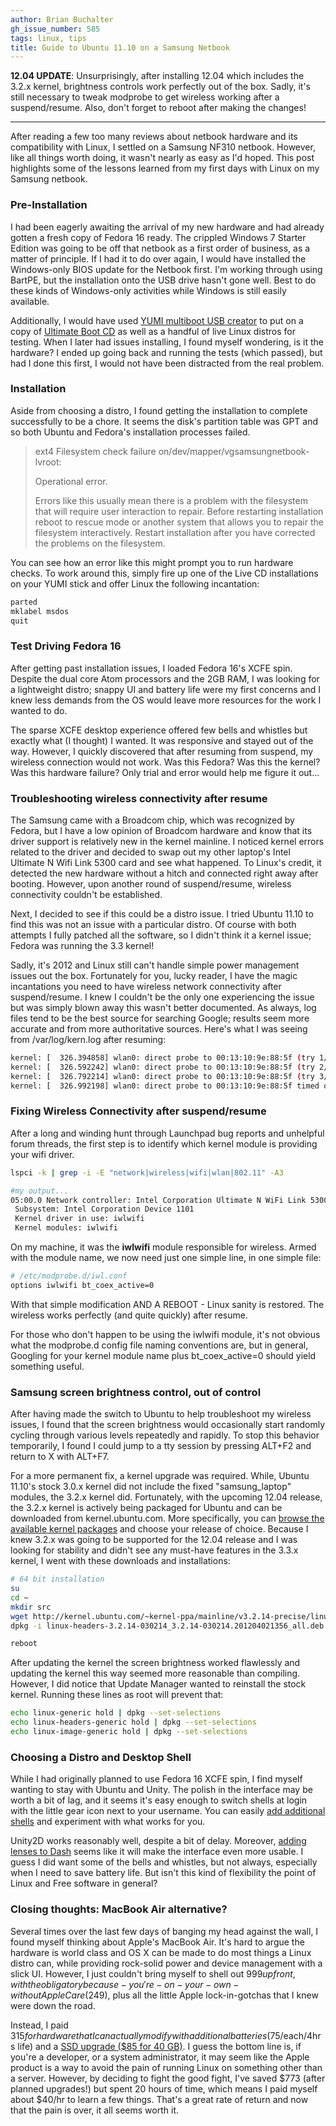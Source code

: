 ```yaml
---
author: Brian Buchalter
gh_issue_number: 585
tags: linux, tips
title: Guide to Ubuntu 11.10 on a Samsung Netbook
---
```




**12.04 UPDATE**: Unsurprisingly, after installing 12.04 which includes the 3.2.x kernel, brightness controls work perfectly out of the box.  Sadly, it's still necessary to tweak modprobe to get wireless working after a suspend/resume.  Also, don't forget to reboot after making the changes!

-----------

After reading a few too many reviews about netbook hardware and its compatibility with Linux, I settled on a Samsung NF310 netbook. However, like all things worth doing, it wasn't nearly as easy as I'd hoped. This post highlights some of the lessons learned from my first days with Linux on my Samsung netbook.

### Pre-Installation

I had been eagerly awaiting the arrival of my new hardware and had already gotten a fresh copy of Fedora 16 ready. The crippled Windows 7 Starter Edition was going to be off that netbook as a first order of business, as a matter of principle. If I had it to do over again, I would have installed the Windows-only BIOS update for the Netbook first. I'm working through using BartPE, but the installation onto the USB drive hasn't gone well. Best to do these kinds of Windows-only activities while Windows is still easily available.

Additionally, I would have used [YUMI multiboot USB creator](http://www.pendrivelinux.com/yumi-multiboot-usb-creator/) to put on a copy of [Ultimate Boot CD](http://www.ultimatebootcd.com/) as well as a handful of live Linux distros for testing.  When I later had issues installing, I found myself wondering, is it the hardware?  I ended up going back and running the tests (which passed), but had I done this first, I would not have been distracted from the real problem.

### Installation

Aside from choosing a distro, I found getting the installation to complete successfully to be a chore.  It seems the disk's partition table was GPT and so both Ubuntu and Fedora's installation processes failed.

> ext4 Filesystem check failure on/dev/mapper/vgsamsungnetbook-lvroot:
> 
> 
> 
> Operational error.
> 
> 
> 
> Errors like this usually mean there is a problem with the filesystem that will require user interaction to repair. Before restarting installation reboot to rescue mode or another system that allows you to repair the filesystem interactively. Restart installation after you have corrected the problems on the filesystem.
> 
> 

You can see how an error like this might prompt you to run hardware checks.  To work around this, simply fire up one of the Live CD installations on your YUMI stick and offer Linux the following incantation:

```bash
parted
mklabel msdos
quit
```

### Test Driving Fedora 16

After getting past installation issues, I loaded Fedora 16's XCFE spin.  Despite the dual core Atom processors and the 2GB RAM, I was looking for a lightweight distro; snappy UI and battery life were my first concerns and I knew less demands from the OS would leave more resources for the work I wanted to do.

The sparse XCFE desktop experience offered few bells and whistles but exactly what (I thought) I wanted.  It was responsive and stayed out of the way.  However, I quickly discovered that after resuming from suspend, my wireless connection would not work.  Was this Fedora?  Was this the kernel?  Was this hardware failure?  Only trial and error would help me figure it out...

### Troubleshooting wireless connectivity after resume

The Samsung came with a Broadcom chip, which was recognized by Fedora, but I have a low opinion of Broadcom hardware and know that its driver support is relatively new in the kernel mainline.  I noticed kernel errors related to the driver and decided to swap out my other laptop's Intel Ultimate N Wifi Link 5300 card and see what happened.  To Linux's credit, it detected the new hardware without a hitch and connected right away after booting. However, upon another round of suspend/resume, wireless connectivity couldn't be established.

Next, I decided to see if this could be a distro issue.  I tried Ubuntu 11.10 to find this was not an issue with a particular distro.  Of course with both attempts I fully patched all the software, so I didn't think it a kernel issue; Fedora was running the 3.3 kernel!

Sadly, it's 2012 and Linux still can't handle simple power management issues out the box.  Fortunately for you, lucky reader, I have the magic incantations you need to have wireless network connectivity after suspend/resume.  I knew I couldn't be the only one experiencing the issue but was simply blown away this wasn't better documented.  As always, log files tend to be the best source for searching Google; results seem more accurate and from more authoritative sources.  Here's what I was seeing from /var/log/kern.log after resuming:

```bash
kernel: [  326.394858] wlan0: direct probe to 00:13:10:9e:88:5f (try 1/3)
kernel: [  326.592242] wlan0: direct probe to 00:13:10:9e:88:5f (try 2/3)
kernel: [  326.792214] wlan0: direct probe to 00:13:10:9e:88:5f (try 3/3)
kernel: [  326.992198] wlan0: direct probe to 00:13:10:9e:88:5f timed out
```

### Fixing Wireless Connectivity after suspend/resume

After a long and winding hunt through Launchpad bug reports and unhelpful forum threads, the first step is to identify which kernel module is providing your wifi driver.

```bash
lspci -k | grep -i -E "network|wireless|wifi|wlan|802.11" -A3

#my output...
05:00.0 Network controller: Intel Corporation Ultimate N WiFi Link 5300
 Subsystem: Intel Corporation Device 1101
 Kernel driver in use: iwlwifi
 Kernel modules: iwlwifi
```

On my machine, it was the **iwlwifi** module responsible for wireless.  Armed with the module name, we now need just one simple line, in one simple file:

```bash
# /etc/modprobe.d/iwl.conf
options iwlwifi bt_coex_active=0
```

With that simple modification AND A REBOOT - Linux sanity is restored.  The wireless works perfectly (and quite quickly) after resume.

For those who don't happen to be using the iwlwifi module, it's not obvious what the modprobe.d config file naming conventions are, but in general, Googling for your kernel module name plus bt_coex_active=0 should yield something useful.

### Samsung screen brightness control, out of control

After having made the switch to Ubuntu to help troubleshoot my wireless issues, I found that the screen brightness would occasionally start randomly cycling through various levels repeatedly and rapidly.  To stop this behavior temporarily, I found I could jump to a tty session by pressing ALT+F2 and return to X with ALT+F7.

For a more permanent fix, a kernel upgrade was required.  While, Ubuntu 11.10's stock 3.0.x kernel did not include the fixed "samsung_laptop" modules, the 3.2.x kernel did.  Fortunately, with the upcoming 12.04 release, the 3.2.x kernel is actively being packaged for Ubuntu and can be downloaded from kernel.ubuntu.com.  More specifically, you can [browse the available kernel packages](http://kernel.ubuntu.com/~kernel-ppa/mainline/) and choose your release of choice.  Because I knew 3.2.x was going to be supported for the 12.04 release and I was looking for stability and didn't see any must-have features in the 3.3.x kernel, I went with these downloads and installations:

```bash
# 64 bit installation
su
cd ~
mkdir src
wget http://kernel.ubuntu.com/~kernel-ppa/mainline/v3.2.14-precise/linux-headers-3.2.14-030214_3.2.14-030214.201204021356_all.deb http://kernel.ubuntu.com/~kernel-ppa/mainline/v3.2.14-precise/linux-headers-3.2.14-030214-generic_3.2.14-030214.201204021356_amd64.deb http://kernel.ubuntu.com/~kernel-ppa/mainline/v3.2.14-precise/linux-image-3.2.14-030214-generic_3.2.14-030214.201204021356_amd64.deb
dpkg -i linux-headers-3.2.14-030214_3.2.14-030214.201204021356_all.deb linux-headers-3.2.14-030214-generic_3.2.14-030214.201204021356_amd64.deb linux-image-3.2.14-030214-generic_3.2.14-030214.201204021356_amd64.deb

reboot
```

After updating the kernel the screen brightness worked flawlessly and updating the kernel this way seemed more reasonable than compiling.  However, I did notice that Update Manager wanted to reinstall the stock kernel.  Running these lines as root will prevent that:

```bash
echo linux-generic hold | dpkg --set-selections
echo linux-headers-generic hold | dpkg --set-selections
echo linux-image-generic hold | dpkg --set-selections
```

### Choosing a Distro and Desktop Shell

While I had originally planned to use Fedora 16 XCFE  spin, I find myself wanting to stay with Ubuntu and Unity.  The polish in the interface may be worth a bit of lag, and it seems it's easy enough to switch shells at login with the little gear icon next to your username.  You can easily [add additional shells](http://www.techdrivein.com/2011/05/top-4-lightweight-official-ubuntu-based.html) and experiment with what works for you.

Unity2D works reasonably well, despite a bit of delay.  Moreover, [adding lenses to Dash](http://askubuntu.com/questions/38772/what-lenses-for-unity-are-available) seems like it will make the interface even more usable.  I guess I did want some of the bells and whistles, but not always, especially when I need to save battery life.  But isn't this kind of flexibility the point of Linux and Free software in general?

### Closing thoughts: MacBook Air alternative?

Several times over the last few days of banging my head against the wall, I found myself thinking about Apple's MacBook Air.  It's hard to argue the hardware is world class and OS X can be made to do most things a Linux distro can, while providing rock-solid power and device management with a slick UI.  However, I just couldn't bring myself to shell out $999 upfront, with the obligatory because-you're-on-your-own-without AppleCare ($249), plus all the little Apple lock-in-gotchas that I knew were down the road.

Instead, I paid $315 for hardware that I can actually modify with additional batteries ($75/each/4hrs life) and a [SSD upgrade ($85 for 40 GB)](http://www.newegg.com/Product/Product.aspx?Item=N82E16820167046).  I guess the bottom line is, if you're a developer, or a system administrator, it may seem like the Apple product is a way to avoid the pain of running Linux on something other than a server. However, by deciding to fight the good fight, I've saved $773 (after planned upgrades!) but spent 20 hours of time, which means I paid myself about $40/hr to learn a few things.  That's a great rate of return and now that the pain is over, it all seems worth it.



